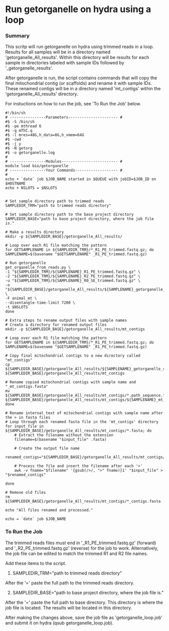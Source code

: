 # Run getorganelle on hydra using a loop
### Summary
This scritp will run getorganelle on hydra using trimmed reads in a loop. Results for all samples will be in a directory named 'getorganelle_All_results'. Within this directory will be results for each sample in directories labeled with sample IDs followed by '_getorganelle_results'.

After getorganelle is run, the script contains commands that will copy the final mitochondrial contig (or scaffolds) and rename it with sample IDs. These renamed contigs will be in a directory named 'mt_contigs' within the 'getorganelle_All_results' directory.

For instuctions on how to run the job, see 'To Run the Job' below.


```
#!/bin/sh
# ----------------Parameters---------------------- #
#$ -S /bin/sh
#$ -pe mthread 6
#$ -q mThC.q
#$ -l mres=48G,h_data=8G,h_vmem=64G
#$ -cwd
#$ -j y
#$ -N getorg
#$ -o getorganelle.log
#
# ----------------Modules------------------------- #
module load bio/getorganelle
# ----------------Your Commands------------------- #
#
echo + `date` job $JOB_NAME started in $QUEUE with jobID=$JOB_ID on $HOSTNAME
echo + NSLOTS = $NSLOTS


# Set sample directory path to trimmed reads
SAMPLEDIR_TRM="path to trimmed reads directory"

# Set sample directory path to the base project directory
SAMPLEDIR_BASE="path to base project directory, where the job file is."  

# Make a results directory
mkdir -p ${SAMPLEDIR_BASE}/getorganelle_All_results/

# Loop over each R1 file matching the pattern
for GETSAMPLENAME in ${SAMPLEDIR_TRM}/*_R1_PE_trimmed.fastq.gz; do
SAMPLENAME=$(basename "$GETSAMPLENAME" _R1_PE_trimmed.fastq.gz)

# Run getorganelle
get_organelle_from_reads.py \
-1 "${SAMPLEDIR_TRM}/${SAMPLENAME}_R1_PE_trimmed.fastq.gz" \
-2 "${SAMPLEDIR_TRM}/${SAMPLENAME}_R2_PE_trimmed.fastq.gz" \
-u "${SAMPLEDIR_TRM}/${SAMPLENAME}_R0_SE_trimmed.fastq.gz" \
-o "${SAMPLEDIR_BASE}/getorganelle_All_results/${SAMPLENAME}_getorganelle_results" \
-F animal_mt \
--disentangle-time-limit 7200 \
-t $NSLOTS
done

# Extra steps to rename output files with sample names
# Create a directory for renamed output files
mkdir -p ${SAMPLEDIR_BASE}/getorganelle_All_results/mt_contigs

# Loop over each R1 file matching the pattern
for GETSAMPLENAME in ${SAMPLEDIR_TRM}/*_R1_PE_trimmed.fastq.gz; do
SAMPLENAME=$(basename "$GETSAMPLENAME" _R1_PE_trimmed.fastq.gz)

# Copy final mitochondrial contigs to a new directory called "mt_contigs"
cp ${SAMPLEDIR_BASE}/getorganelle_All_results/${SAMPLENAME}_getorganelle_results/*.path_sequence.fasta ${SAMPLEDIR_BASE}/getorganelle_All_results/mt_contigs

# Rename copied mitochondrial contigs with sample name and "_mt_contigs.fasta"
mv ${SAMPLEDIR_BASE}/getorganelle_All_results/mt_contigs/*.path_sequence.fasta ${SAMPLEDIR_BASE}/getorganelle_All_results/mt_contigs/${SAMPLENAME}_mt_contigs.fasta
done

# Rename internal text of mitochondrial contigs with sample name after the > in fasta files
# Loop through each renamed fasta file in the 'mt_contigs' directory
for input_file in ${SAMPLEDIR_BASE}/getorganelle_All_results/mt_contigs/*.fasta; do
    # Extract the filename without the extension
    filename=$(basename "$input_file" .fasta)
    
    # Create the output file name
    renamed_contigs="${SAMPLEDIR_BASE}/getorganelle_All_results/mt_contigs/${filename}_renamed.fasta"
    
    # Process the file and insert the filename after each '>'
    awk -v fname="$filename" '{gsub(/>/, ">" fname)}1' "$input_file" > "$renamed_contigs"
    
done

# Remove old files
rm ${SAMPLEDIR_BASE}/getorganelle_All_results/mt_contigs/*_contigs.fasta

echo "All files renamed and processed."

echo = `date` job $JOB_NAME

```

### To Run the Job
The trimmed reads files must end in '_R1_PE_trimmed.fastq.gz' (forward) and '_R2_PE_trimmed.fastq.gz' (reverse) for the job to work. Alternatively, the job file can be edited to match the trimmed R1 and R2 file names.

Add these items to the script.

1. SAMPLEDIR_TRM="path to trimmed reads directory"

After the '=' paste the full path to the trimmed reads directory.

2. SAMPLEDIR_BASE="path to base project directory, where the job file is."

After the '=' paste the full path to base directory. This directory is where the job file is located. The results will be located in this directory.

After making the changes above, save the job file as 'getorganelle_loop.job' and submit it on hydra (qsub getorganelle_loop.job).




